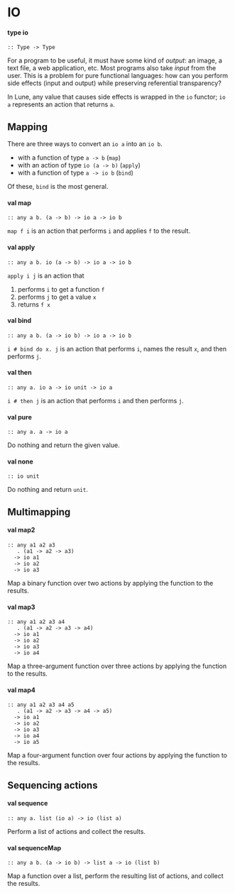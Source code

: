 # IO
<a name="type-io"></a>
#### type io
```
:: Type -> Type
```
For a program to be useful, it must have some kind of _output_:
an image, a text file, a web application, etc. Most programs also
take _input_ from the user. This is a problem for
pure functional languages: how can you perform side effects
(input and output) while preserving referential transparency?

In Lune, any value that causes side effects is wrapped in the
`io` functor; `io a` represents an action that returns `a`.

## Mapping 
There are three ways to convert an `io a` into an `io b`.
* with a function of type `a -> b` (`map`)
* with an action of type `io (a -> b)` (`apply`)
* with a function of type `a -> io b` (`bind`)

Of these, `bind` is the most general.

<a name="map"></a>
#### val map
```
:: any a b. (a -> b) -> io a -> io b
```
`map f i` is an action that performs `i` and applies `f` to the result.

<a name="apply"></a>
#### val apply
```
:: any a b. io (a -> b) -> io a -> io b
```
`apply i j` is an action that
1. performs `i` to get a function `f`
2. performs `j` to get a value `x`
3. returns `f x`

<a name="bind"></a>
#### val bind
```
:: any a b. (a -> io b) -> io a -> io b
```
`i # bind do x. j` is an action that performs `i`,
names the result `x`, and then performs `j`.

<a name="then"></a>
#### val then
```
:: any a. io a -> io unit -> io a
```
`i # then j` is an action that performs `i` and then performs `j`.

<a name="pure"></a>
#### val pure
```
:: any a. a -> io a
```
Do nothing and return the given value.

<a name="none"></a>
#### val none
```
:: io unit
```
Do nothing and return `unit`.

## Multimapping 
<a name="map2"></a>
#### val map2
```
:: any a1 a2 a3
   . (a1 -> a2 -> a3)
  -> io a1
  -> io a2
  -> io a3
```
Map a binary function over two actions by applying the
function to the results.

<a name="map3"></a>
#### val map3
```
:: any a1 a2 a3 a4
   . (a1 -> a2 -> a3 -> a4)
  -> io a1
  -> io a2
  -> io a3
  -> io a4
```
Map a three-argument function over three actions by applying the
function to the results.

<a name="map4"></a>
#### val map4
```
:: any a1 a2 a3 a4 a5
   . (a1 -> a2 -> a3 -> a4 -> a5)
  -> io a1
  -> io a2
  -> io a3
  -> io a4
  -> io a5
```
Map a four-argument function over four actions by applying the
function to the results.

## Sequencing actions 
<a name="sequence"></a>
#### val sequence
```
:: any a. list (io a) -> io (list a)
```
Perform a list of actions and collect the results.

<a name="sequenceMap"></a>
#### val sequenceMap
```
:: any a b. (a -> io b) -> list a -> io (list b)
```
Map a function over a list, perform the resulting list of actions,
and collect the results.

